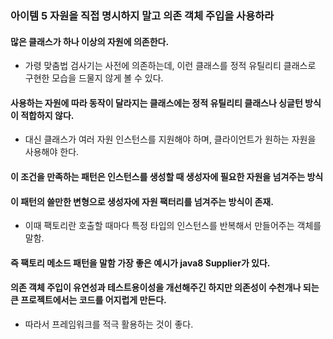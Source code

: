 ### 아이템 5 자원을 직접 명시하지 말고 의존 객체 주입을 사용하라
#### 많은 클래스가 하나 이상의 자원에 의존한다. 
- 가령 맞춤법 검사기는 사전에 의존하는데, 이런 클래스를 정적 유틸리티 클래스로 구현한 모습을 드물지 않게 볼 수 있다.
#### 사용하는 자원에 따라 동작이 달라지는 클래스에는 정적 유틸리티 클래스나 싱글턴 방식이 적합하지 않다.
- 대신 클래스가 여러 자원 인스턴스를 지원해야 하며, 클라이언트가 원하는 자원을 사용해야 한다.
#### 이 조건을 만족하는 패턴은 인스턴스를 생성할 때 생성자에 필요한 자원을 넘겨주는 방식
#### 이 패턴의 쓸만한 변형으로 생성자에 자원 팩터리를 넘겨주는 방식이 존재. 
- 이때 팩토리란 호출할 때마다 특정 타입의 인스턴스를 반복해서 만들어주는 객체를 말함.
#### 즉 팩토리 메소드 패턴을 말함 가장 좋은 예시가 java8 Supplier가 있다.
#### 의존 객체 주입이 유연성과 테스트용이성을 개선해주긴 하지만 의존성이 수천개나 되는 큰 프로젝트에서는 코드를 어지럽게 만든다. 
- 따라서 프레임워크를 적극 활용하는 것이 좋다.
